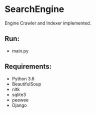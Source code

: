 # SearchEngine
Engine Crawler and Indexer implemented.

## Run:
- main.py

## Requirements:
- Python 3.6
- BeautifulSoup
- nltk
- sqlite3
- peewee
- Django 
